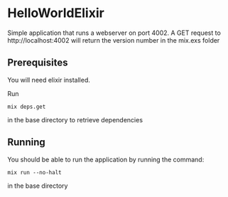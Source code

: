 # HelloWorldElixir

Simple application that runs a webserver on port 4002.  A GET request to http://localhost:4002 will return
the version number in the mix.exs folder

## Prerequisites

You will need elixir installed.

Run 
```
mix deps.get
```
in the base directory to retrieve dependencies

## Running

You should be able to run the application by running the command:

```
mix run --no-halt
```

in the base directory

